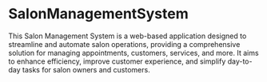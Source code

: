 # SalonManagementSystem
This Salon Management System is a web-based application designed to streamline and automate salon operations, providing a comprehensive solution for managing appointments, customers, services, and more. It aims to enhance efficiency, improve customer experience, and simplify day-to-day tasks for salon owners and customers.
